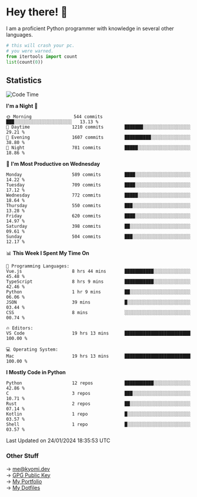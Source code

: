 # Hey there! 👋

I am a proficient Python programmer with knowledge in several other languages.

```py
# this will crash your pc.
# you were warned.
from itertools import count
list(count(0))
```

## Statistics
<!--START_SECTION:waka-->
![Code Time](http://img.shields.io/badge/Code%20Time-809%20hrs%2049%20mins-blue)

**I'm a Night 🦉** 

```text
🌞 Morning                544 commits         ███░░░░░░░░░░░░░░░░░░░░░░   13.13 % 
🌆 Daytime                1210 commits        ███████░░░░░░░░░░░░░░░░░░   29.21 % 
🌃 Evening                1607 commits        ██████████░░░░░░░░░░░░░░░   38.80 % 
🌙 Night                  781 commits         █████░░░░░░░░░░░░░░░░░░░░   18.86 % 
```
📅 **I'm Most Productive on Wednesday** 

```text
Monday                   589 commits         ████░░░░░░░░░░░░░░░░░░░░░   14.22 % 
Tuesday                  709 commits         ████░░░░░░░░░░░░░░░░░░░░░   17.12 % 
Wednesday                772 commits         █████░░░░░░░░░░░░░░░░░░░░   18.64 % 
Thursday                 550 commits         ███░░░░░░░░░░░░░░░░░░░░░░   13.28 % 
Friday                   620 commits         ████░░░░░░░░░░░░░░░░░░░░░   14.97 % 
Saturday                 398 commits         ██░░░░░░░░░░░░░░░░░░░░░░░   09.61 % 
Sunday                   504 commits         ███░░░░░░░░░░░░░░░░░░░░░░   12.17 % 
```


📊 **This Week I Spent My Time On** 

```text
💬 Programming Languages: 
Vue.js                   8 hrs 44 mins       ███████████░░░░░░░░░░░░░░   45.48 % 
TypeScript               8 hrs 9 mins        ███████████░░░░░░░░░░░░░░   42.46 % 
Python                   1 hr 9 mins         ██░░░░░░░░░░░░░░░░░░░░░░░   06.06 % 
JSON                     39 mins             █░░░░░░░░░░░░░░░░░░░░░░░░   03.44 % 
CSS                      8 mins              ░░░░░░░░░░░░░░░░░░░░░░░░░   00.74 % 

🔥 Editors: 
VS Code                  19 hrs 13 mins      █████████████████████████   100.00 % 

💻 Operating System: 
Mac                      19 hrs 13 mins      █████████████████████████   100.00 % 
```

**I Mostly Code in Python** 

```text
Python                   12 repos            ███████████░░░░░░░░░░░░░░   42.86 % 
C                        3 repos             ███░░░░░░░░░░░░░░░░░░░░░░   10.71 % 
Rust                     2 repos             ██░░░░░░░░░░░░░░░░░░░░░░░   07.14 % 
Kotlin                   1 repo              █░░░░░░░░░░░░░░░░░░░░░░░░   03.57 % 
Shell                    1 repo              █░░░░░░░░░░░░░░░░░░░░░░░░   03.57 % 
```




 Last Updated on 24/01/2024 18:35:53 UTC
<!--END_SECTION:waka-->

### Other Stuff

→ [me@kyomi.dev](mailto:me@kyomi.dev)\
→ [GPG Public Key](https://github.com/bitterteriyaki.gpg)\
→ [My Portfolio](https://kyomi.dev)\
→ [My Dotfiles](https://github.com/bitterteriyaki/dotfiles)
